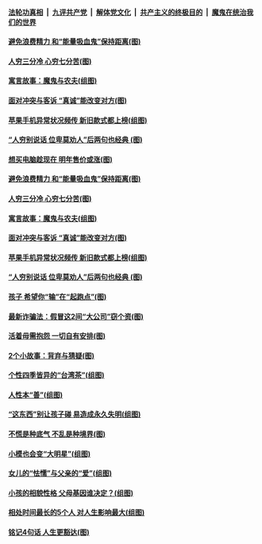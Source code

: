 

####  [法轮功真相](../../../../basic/blob/master/README.md?t=12100331) &nbsp;|&nbsp; [九评共产党](../../../../9ping.md/blob/master/README.md?t=12100331) &nbsp;|&nbsp; [解体党文化](../../../../jtdwh.md/blob/master/README.md?t=12100331)  &nbsp;|&nbsp; [共产主义的终极目的](../../../../gczydzjmd.md/blob/master/README.md?t=12100331) &nbsp;|&nbsp; [魔鬼在统治我们的世界](../../../../mgztzwmdsj.md/blob/master/README.md?t=12100331) 

#### [避免浪费精力 和“能量吸血鬼”保持距离(图)](../pages/p8/955229.md?t=12100331) 

#### [人穷三分冷 心穷七分苦(图)](../pages/p8/954881.md?t=12100331) 

#### [寓言故事：魔鬼与农夫(组图)](../pages/p8/955144.md?t=12100331) 

#### [面对冲突与客诉 “真诚”能改变对方(图)](../pages/p8/955107.md?t=12100331) 

#### [苹果手机异常状况频传 新旧款式都上榜(组图)](../pages/p8/955068.md?t=12100331) 

#### [“人穷别说话 位卑莫劝人”后两句也经典&nbsp;(图)](../pages/p8/954885.md?t=12100331) 

#### [想买电脑趁现在 明年售价或涨(图)](../pages/p8/955245.md?t=12100331) 

#### [避免浪费精力 和“能量吸血鬼”保持距离(图)](../pages/p8/955229.md?t=12100331) 

#### [人穷三分冷 心穷七分苦(图)](../pages/p8/954881.md?t=12100331) 

#### [寓言故事：魔鬼与农夫(组图)](../pages/p8/955144.md?t=12100331) 

#### [面对冲突与客诉 “真诚”能改变对方(图)](../pages/p8/955107.md?t=12100331) 

#### [苹果手机异常状况频传 新旧款式都上榜(组图)](../pages/p8/955068.md?t=12100331) 

#### [“人穷别说话 位卑莫劝人”后两句也经典&nbsp;(图)](../pages/p8/954885.md?t=12100331) 

#### [孩子 希望你“输”在“起跑点”(图)](../pages/p8/954903.md?t=12100331) 

#### [最新诈骗法：假冒这2间“大公司”窃个资(图)](../pages/p8/954996.md?t=12100331) 

#### [活着毋需抱怨 一切自有安排(图)](../pages/p8/954634.md?t=12100331) 

#### [2个小故事：背弃与猜疑(图)](../pages/p8/954887.md?t=12100331) 

#### [个性四季皆异的“台湾茶”(组图)](../pages/p8/954748.md?t=12100331) 

#### [人性本“善”(组图)](../pages/p8/954392.md?t=12100331) 

#### [“这东西”别让孩子碰 易造成永久失明(组图)](../pages/p8/954740.md?t=12100331) 

#### [不慌是种底气 不乱是种境界(图)](../pages/p8/954651.md?t=12100331) 

#### [小模也会变“大明星”(组图)](../pages/p8/954622.md?t=12100331) 

#### [女儿的“怯懦”与父亲的“爱”(组图)](../pages/p8/954388.md?t=12100331) 

#### [小孩的相貌性格 父母基因谁决定？(组图)](../pages/p8/954730.md?t=12100331) 

#### [相处时间最长的5个人 对人生影响最大(组图)](../pages/p8/954624.md?t=12100331) 

#### [铭记4句话 人生更豁达(图)](../pages/p8/954632.md?t=12100331) 

